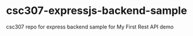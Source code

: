 # csc307-expressjs-backend-sample

csc307 repo for express backend sample for My First Rest API demo
